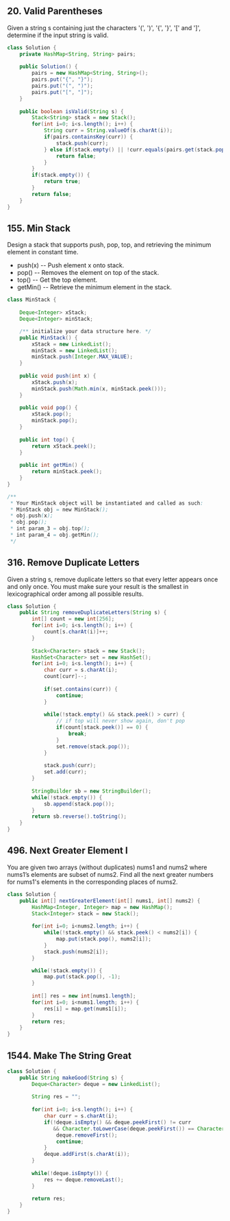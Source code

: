## 20. Valid Parentheses
Given a string s containing just the characters '(', ')', '{', '}', '[' and ']', determine if the input string is valid.
```java
class Solution {
    private HashMap<String, String> pairs;
    
    public Solution() {
        pairs = new HashMap<String, String>();
        pairs.put("{", "}");
        pairs.put("(", ")");
        pairs.put("[", "]");
    }
    
    public boolean isValid(String s) {
        Stack<String> stack = new Stack();
        for(int i=0; i<s.length(); i++) {
            String curr = String.valueOf(s.charAt(i));
            if(pairs.containsKey(curr)) {
                stack.push(curr);
            } else if(stack.empty() || !curr.equals(pairs.get(stack.pop()))) {
                return false;
            }
        }
        if(stack.empty()) {
            return true;
        }
        return false;
    }
}
```

## 155. Min Stack
Design a stack that supports push, pop, top, and retrieving the minimum element in constant time.

- push(x) -- Push element x onto stack.
- pop() -- Removes the element on top of the stack.
- top() -- Get the top element.
- getMin() -- Retrieve the minimum element in the stack.


```java
class MinStack {
    
    Deque<Integer> xStack;
    Deque<Integer> minStack;

    /** initialize your data structure here. */
    public MinStack() {
        xStack = new LinkedList();
        minStack = new LinkedList();
        minStack.push(Integer.MAX_VALUE);
    }
    
    public void push(int x) {
        xStack.push(x);
        minStack.push(Math.min(x, minStack.peek()));
    }
    
    public void pop() {
        xStack.pop();
        minStack.pop();
    }
    
    public int top() {
        return xStack.peek();
    }
    
    public int getMin() {
        return minStack.peek();
    }
}

/**
 * Your MinStack object will be instantiated and called as such:
 * MinStack obj = new MinStack();
 * obj.push(x);
 * obj.pop();
 * int param_3 = obj.top();
 * int param_4 = obj.getMin();
 */
```

## 316. Remove Duplicate Letters
Given a string s, remove duplicate letters so that every letter appears once and only once. You must make sure your result is the smallest in lexicographical order among all possible results.

```java
class Solution {
    public String removeDuplicateLetters(String s) {
        int[] count = new int[256];
        for(int i=0; i<s.length(); i++) {
            count[s.charAt(i)]++;
        }
        
        Stack<Character> stack = new Stack();
        HashSet<Character> set = new HashSet();
        for(int i=0; i<s.length(); i++) {
            char curr = s.charAt(i);
            count[curr]--;
            
            if(set.contains(curr)) {
                continue;
            }
            
            while(!stack.empty() && stack.peek() > curr) {
                // if top will never show again, don't pop
                if(count[stack.peek()] == 0) {
                    break;
                }
                set.remove(stack.pop());
            }
            
            stack.push(curr);
            set.add(curr);
        }
        
        StringBuilder sb = new StringBuilder();
        while(!stack.empty()) {
            sb.append(stack.pop());
        }
        return sb.reverse().toString();
    }
}
```

## 496. Next Greater Element I
You are given two arrays (without duplicates) nums1 and nums2 where nums1’s elements are subset of nums2. Find all the next greater numbers for nums1's elements in the corresponding places of nums2.

```java
class Solution {
    public int[] nextGreaterElement(int[] nums1, int[] nums2) {
        HashMap<Integer, Integer> map = new HashMap();
        Stack<Integer> stack = new Stack();
        
        for(int i=0; i<nums2.length; i++) {
            while(!stack.empty() && stack.peek() < nums2[i]) {
                map.put(stack.pop(), nums2[i]);
            }
            stack.push(nums2[i]);
        }

        while(!stack.empty()) {
            map.put(stack.pop(), -1);
        }
        
        int[] res = new int[nums1.length];
        for(int i=0; i<nums1.length; i++) {
            res[i] = map.get(nums1[i]);
        }
        return res;
    }
}
```

## 1544. Make The String Great 
```java
class Solution {
    public String makeGood(String s) {
        Deque<Character> deque = new LinkedList();
        
        String res = "";
        
        for(int i=0; i<s.length(); i++) {
            char curr = s.charAt(i);
            if(!deque.isEmpty() && deque.peekFirst() != curr 
               && Character.toLowerCase(deque.peekFirst()) == Character.toLowerCase(curr)) {
                deque.removeFirst();
                continue;
            }
            deque.addFirst(s.charAt(i));
        }
        
        while(!deque.isEmpty()) {
            res += deque.removeLast();
        }
        
        return res;
    }
}
```